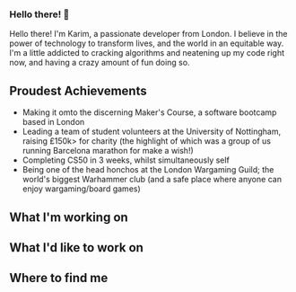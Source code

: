 ### Hello there! 👋

<!--
**karimabuseer/karimabuseer** is a ✨ _special_ ✨ repository because its `README.md` (this file) appears on your GitHub profile.

Here are some ideas to get you started:

- 🔭 I’m currently working on ...
- 🌱 I’m currently learning ...
- 👯 I’m looking to collaborate on ...
- 🤔 I’m looking for help with ...
- 💬 Ask me about ...
- 📫 How to reach me: ...
- 😄 Pronouns: ...
- ⚡ Fun fact: ...
-->

Hello there! I'm Karim, a passionate developer from London. I believe in the power of technology to transform lives, and the world in an equitable way. I'm a little addicted to cracking algorithms and neatening up my code right now, and having a crazy amount of fun doing so.
##


## Proudest Achievements
  - Making it omto the discerning Maker's Course, a software bootcamp based in London
  - Leading a team of student volunteers at the University of Nottingham, raising £150k> for charity (the highlight of which was a group of us running Barcelona marathon for make a wish!)
  - Completing CS50 in 3 weeks, whilst simultaneously self
  - Being one of the head honchos at the London Wargaming Guild; the world's biggest Warhammer club (and a safe place where anyone can enjoy wargaming/board games)

## What I'm working on

## What I'd like to work on

## Where to find me
